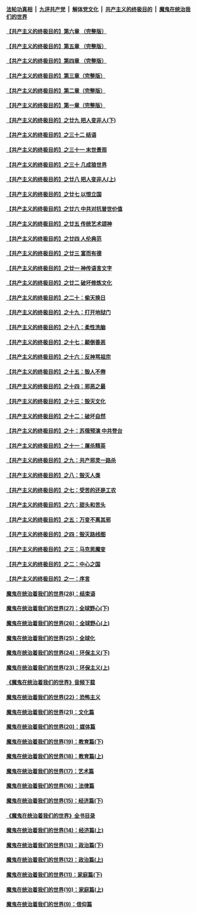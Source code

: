 ####  [法轮功真相](../../../../basic/blob/master/README.md?t=10242139) &nbsp;|&nbsp; [九评共产党](../../../../9ping.md/blob/master/README.md?t=10242139) &nbsp;|&nbsp; [解体党文化](../../../../jtdwh.md/blob/master/README.md?t=10242139)  &nbsp;|&nbsp; [共产主义的终极目的](../../../../gczydzjmd.md/blob/master/README.md?t=10242139) &nbsp;|&nbsp; [魔鬼在统治我们的世界](../../../../mgztzwmdsj.md/blob/master/README.md?t=10242139) 

#### [【共产主义的终极目的】第六章 （完整版）](../pages/nsc422/n11428913.md?t=10242139) 

#### [【共产主义的终极目的】第五章 （完整版）](../pages/nsc422/n11428912.md?t=10242139) 

#### [【共产主义的终极目的】第四章 （完整版）](../pages/nsc422/n11428907.md?t=10242139) 

#### [【共产主义的终极目的】第三章（完整版）](../pages/nsc422/n11428848.md?t=10242139) 

#### [【共产主义的终极目的】第二章（完整版）](../pages/nsc422/n11428831.md?t=10242139) 

#### [【共产主义的终极目的】第一章（完整版）](../pages/nsc422/n11417651.md?t=10242139) 

#### [【共产主义的终极目的】之廿九 把人变非人(下)](../pages/nsc422/n11344140.md?t=10242139) 

#### [【共产主义的终极目的】之三十二 结语](../pages/nsc422/n11360535.md?t=10242139) 

#### [【共产主义的终极目的】之三十一 末世景观](../pages/nsc422/n11351129.md?t=10242139) 

#### [【共产主义的终极目的】之三十 几成狼世界](../pages/nsc422/n11348280.md?t=10242139) 

#### [【共产主义的终极目的】之廿八 把人变非人(上)](../pages/nsc422/n11340492.md?t=10242139) 

#### [【共产主义的终极目的】之廿七 以恨立国](../pages/nsc422/n11336944.md?t=10242139) 

#### [【共产主义的终极目的】之廿六 中共对抗普世价值](../pages/nsc422/n11324785.md?t=10242139) 

#### [【共产主义的终极目的】之廿五 传统艺术颂神](../pages/nsc422/n11296396.md?t=10242139) 

#### [【共产主义的终极目的】之廿四 人伦典范](../pages/nsc422/n11296397.md?t=10242139) 

#### [【共产主义的终极目的】之廿三 富而有德](../pages/nsc422/n11283598.md?t=10242139) 

#### [【共产主义的终极目的】之廿一 神传语言文字](../pages/nsc422/n11263265.md?t=10242139) 

#### [【共产主义的终极目的】之廿二 破坏修炼文化](../pages/nsc422/n11245728.md?t=10242139) 

#### [【共产主义的终极目的】之二十：偷天换日](../pages/nsc422/n11238846.md?t=10242139) 

#### [【共产主义的终极目的】之十九：打开地狱门](../pages/nsc422/n11206376.md?t=10242139) 

#### [【共产主义的终极目的】之十八：柔性洗脑](../pages/nsc422/n11199994.md?t=10242139) 

#### [【共产主义的终极目的】之十七：颠倒善恶](../pages/nsc422/n11179782.md?t=10242139) 

#### [【共产主义的终极目的】之十六：反神骂祖宗](../pages/nsc422/n11166798.md?t=10242139) 

#### [【共产主义的终极目的】之十五：毁人不倦](../pages/nsc422/n11166792.md?t=10242139) 

#### [【共产主义的终极目的】之十四：邪恶之最](../pages/nsc422/n11150249.md?t=10242139) 

#### [【共产主义的终极目的】之十三：毁灭文化](../pages/nsc422/n11135227.md?t=10242139) 

#### [【共产主义的终极目的】之十二：破坏自然](../pages/nsc422/n11135214.md?t=10242139) 

#### [【共产主义的终极目的】之十：苏俄预演 中共登台](../pages/nsc422/n11118424.md?t=10242139) 

#### [【共产主义的终极目的】之十一：屠杀精英](../pages/nsc422/n11118442.md?t=10242139) 

#### [【共产主义的终极目的】之九：共产邪灵一路杀](../pages/nsc422/n11114139.md?t=10242139) 

#### [【共产主义的终极目的】之八：毁灭人类](../pages/nsc422/n11108503.md?t=10242139) 

#### [【共产主义的终极目的】之七：受苦的还是工农](../pages/nsc422/n11101809.md?t=10242139) 

#### [【共产主义的终极目的】之六：甜头和苦头](../pages/nsc422/n11096971.md?t=10242139) 

#### [【共产主义的终极目的】之五：万变不离其邪](../pages/nsc422/n11091285.md?t=10242139) 

#### [【共产主义的终极目的】之四：毁灭路线图](../pages/nsc422/n11086284.md?t=10242139) 

#### [【共产主义的终极目的】之三：马克思魔变](../pages/nsc422/n11061941.md?t=10242139) 

#### [【共产主义的终极目的】之二：中心之国](../pages/nsc422/n11047728.md?t=10242139) 

#### [【共产主义的终极目的】之一：序言](../pages/nsc422/n11086077.md?t=10242139) 

#### [魔鬼在统治着我们的世界(28)：结束语](../pages/nsc422/n10936246.md?t=10242139) 

#### [魔鬼在统治着我们的世界(27)：全球野心(下)](../pages/nsc422/n10928319.md?t=10242139) 

#### [魔鬼在统治着我们的世界(26)：全球野心(上)](../pages/nsc422/n10900318.md?t=10242139) 

#### [魔鬼在统治着我们的世界(25)：全球化](../pages/nsc422/n10788205.md?t=10242139) 

#### [魔鬼在统治着我们的世界(24)：环保主义(下)](../pages/nsc422/n10695307.md?t=10242139) 

#### [魔鬼在统治着我们的世界(23)：环保主义(上)](../pages/nsc422/n10688613.md?t=10242139) 

#### [《魔鬼在统治着我们的世界》音频下载](../pages/nsc422/n10635553.md?t=10242139) 

#### [魔鬼在统治着我们的世界(22)：恐怖主义](../pages/nsc422/n10614727.md?t=10242139) 

#### [魔鬼在统治着我们的世界(21)：文化篇](../pages/nsc422/n10597706.md?t=10242139) 

#### [魔鬼在统治着我们的世界(20)：媒体篇](../pages/nsc422/n10586579.md?t=10242139) 

#### [魔鬼在统治着我们的世界(19)：教育篇(下)](../pages/nsc422/n10564808.md?t=10242139) 

#### [魔鬼在统治着我们的世界(18)：教育篇(上)](../pages/nsc422/n10526970.md?t=10242139) 

#### [魔鬼在统治着我们的世界(17)：艺术篇](../pages/nsc422/n10499093.md?t=10242139) 

#### [魔鬼在统治着我们的世界(16)：法律篇](../pages/nsc422/n10485969.md?t=10242139) 

#### [魔鬼在统治着我们的世界(15)：经济篇(下)](../pages/nsc422/n10469975.md?t=10242139) 

#### [《魔鬼在统治着我们的世界》全书目录](../pages/nsc422/n10464261.md?t=10242139) 

#### [魔鬼在统治着我们的世界(14)：经济篇(上)](../pages/nsc422/n10457370.md?t=10242139) 

#### [魔鬼在统治着我们的世界(13)：政治篇(下)](../pages/nsc422/n10448270.md?t=10242139) 

#### [魔鬼在统治着我们的世界(12)：政治篇(上)](../pages/nsc422/n10444576.md?t=10242139) 

#### [魔鬼在统治着我们的世界(11)：家庭篇(下)](../pages/nsc422/n10440961.md?t=10242139) 

#### [魔鬼在统治着我们的世界(10)：家庭篇(上)](../pages/nsc422/n10435448.md?t=10242139) 

#### [魔鬼在统治着我们的世界(9)：信仰篇](../pages/nsc422/n10432159.md?t=10242139) 

